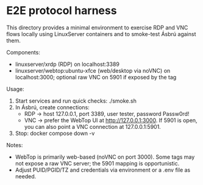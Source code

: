 # E2E protocol harness

This directory provides a minimal environment to exercise RDP and VNC flows locally using LinuxServer containers and to smoke-test Ásbrú against them.

Components:
- linuxserver/xrdp (RDP) on localhost:3389
- linuxserver/webtop:ubuntu-xfce (web/desktop via noVNC) on localhost:3000; optional raw VNC on 5901 if exposed by the tag

Usage:
1. Start services and run quick checks:
   ./smoke.sh
2. In Ásbrú, create connections:
   - RDP → host 127.0.0.1, port 3389, user tester, password Passw0rd!
   - VNC → prefer the WebTop UI at http://127.0.0.1:3000. If 5901 is open, you can also point a VNC connection at 127.0.0.1:5901.
3. Stop:
   docker compose down -v

Notes:
- WebTop is primarily web-based (noVNC on port 3000). Some tags may not expose a raw VNC server; the 5901 mapping is opportunistic.
- Adjust PUID/PGID/TZ and credentials via environment or a .env file as needed.
